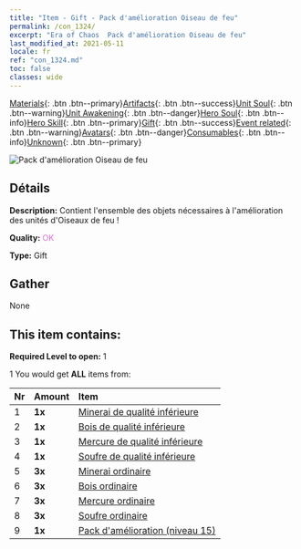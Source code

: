 ```yaml
---
title: "Item - Gift - Pack d'amélioration Oiseau de feu"
permalink: /con_1324/
excerpt: "Era of Chaos  Pack d'amélioration Oiseau de feu"
last_modified_at: 2021-05-11
locale: fr
ref: "con_1324.md"
toc: false
classes: wide
---
```

 [Materials](/ItemsFR/){: .btn .btn--primary}[Artifacts](/ItemsFR/Artifacts/){: .btn .btn--success}[Unit Soul](/ItemsFR/UnitSoul/){: .btn .btn--warning}[Unit Awakening](/ItemsFR/UnitAwakening/){: .btn .btn--danger}[Hero Soul](/ItemsFR/HeroSoul/){: .btn .btn--info}[Hero Skill](/ItemsFR/HeroSkill/){: .btn .btn--primary}[Gift](/ItemsFR/Gift/){: .btn .btn--success}[Event related](/ItemsFR/Events/){: .btn .btn--warning}[Avatars](/ItemsFR/Avatars/){: .btn .btn--danger}[Consumables](/ItemsFR/Consumables/){: .btn .btn--info}[Unknown](/ItemsFR/Unknown/){: .btn .btn--primary}

 ![Pack d'amélioration Oiseau de feu](/images/t/i_906001.png)

## Détails
 **Description:** Contient l'ensemble des objets nécessaires à l'amélioration des unités d'Oiseaux de feu !

 **Quality:** <span style="color: #DA70D6">OK</span>

 **Type:** Gift

## Gather

  None

## This item contains:

 **Required Level to open:** 1

 1 You would get **ALL** items  from:

  | Nr | Amount |     Item    |
  |:---|:-------|:------------|
  | 1 |  **1x** | [Minerai de qualité inférieure](/ItemsFR/mat_1/) |  | 
  | 2 |  **1x** | [Bois de qualité inférieure](/ItemsFR/mat_1/) |  | 
  | 3 |  **1x** | [Mercure de qualité inférieure](/ItemsFR/mat_2/) |  | 
  | 4 |  **1x** | [Soufre de qualité inférieure](/ItemsFR/mat_3/) |  | 
  | 5 |  **3x** | [Minerai ordinaire](/ItemsFR/mat_6/) |  | 
  | 6 |  **3x** | [Bois ordinaire](/ItemsFR/mat_7/) |  | 
  | 7 |  **3x** | [Mercure ordinaire](/ItemsFR/mat_8/) |  | 
  | 8 |  **3x** | [Soufre ordinaire](/ItemsFR/mat_9/) |  | 
  | 9 |  **1x** | [Pack d'amélioration (niveau 15)](/ItemsFR/con_1325/) |  | 
